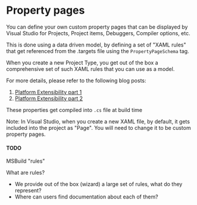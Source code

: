 Property pages
==============

You can define your own custom property pages that can be displayed by
Visual Studio for Projects, Project items, Debuggers, Compiler options,
etc.

This is done using a data driven model, by defining a set of "XAML rules"
that get referenced from the .targets file using the `PropertyPageSchema`
tag.

When you create a new Project Type, you get out of the box a comprehensive
set of such XAML rules that you can use as a model.

For more details, please refer to the following blog posts:

1. [Platform Extensibility part 1](http://blogs.msdn.com/b/vsproject/archive/2009/06/10/platform-extensibility-part-1.aspx)
2. [Platform Extensibility part 2](http://blogs.msdn.com/b/vsproject/archive/2009/06/18/platform-extensibility-part-2.aspx)

These properties get compiled into `.cs` file at build time 

Note: In Visual Studio, when you create a new XAML file, by default, it
gets included into the project as "Page". You will need to change it to
be custom property pages.

#### TODO

MSBuild "rules"

What are rules?

- We provide out of the box (wizard) a large set of rules,
  what do they represent?
- Where can users find documentation about each of them?
